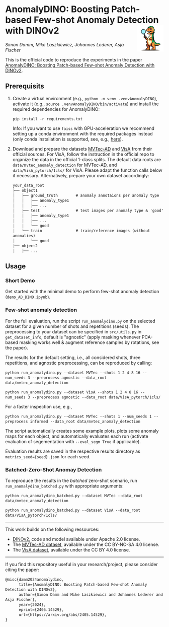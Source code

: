 # AnomalyDINO: Boosting Patch-based Few-shot Anomaly Detection with DINOv2 <img align="right" src="media/AnomalyDINO.png" style="height: 84px; max-width: 100%;">

*Simon Damm, Mike Laszkiewicz, Johannes Lederer, Asja Fischer*

This is the official code to reproduce the experiments in the paper [AnomalyDINO: Boosting Patch-based Few-shot Anomaly Detection with DINOv2](https://arxiv.org/abs/2405.14529).

## Prerequisits

1. Create a virtual environment (e.g., `python -m venv .venvAnomalyDINO`), activate it (e.g., `source .venvAnomalyDINO/bin/activate`) and install the required dependencies for AnomalyDINO:
    ```shell
    pip install -r requirements.txt
    ```
    Info: If you want to use `faiss` with GPU-acceleration we recommend setting up a conda environment with the required packages instead (only conda installation is supported, see, e.g., [here](https://github.com/facebookresearch/faiss/wiki/Installing-Faiss#why-dont-you-support-installing-via-xxx-)).

2. Download and prepare the datasets [MVTec-AD](https://www.mvtec.com/company/research/datasets/mvtec-ad) and [VisA](https://github.com/amazon-science/spot-diff) from their official sources.
For VisA, follow the instruction in the official repo to organize the data in the official 1-class splits. 
The default data roots are `data/mvtec_anomaly_detection` for MVTec-AD, and `data/VisA_pytorch/1cls/` for VisA. 
Please adapt the function calls below if necessary. 
Alternatively, prepare your own dataset accordingly:
    ```
    your_data_root
    ├── object1
    │   ├── ground_truth        # anomaly annotaions per anomaly type
    │   │   ├── anomaly_type1
    │   │   ├── ...
    │   ├── test                # test images per anomaly type & 'good'
    │   │   ├── anomaly_type1    
    │   │   ├── ...
    │   │   └── good
    │   └── train               # train/reference images (without anomalies)
    │       └── good
    ├── object2
    │   ├── ...
    ```


## Usage

### Short Demo
Get started with the minimal demo to perform few-shot anomaly detection (`demo_AD_DINO.ipynb`).

### Few-shot anomaly detection

For the full evaluation, run the script `run_anomalydino.py` on the selected dataset for a given number of shots and repetitions (seeds).
The preprocessing to your dataset can be specified in `src/utils.py` in `get_dataset_info`, default is "agnostic" (apply masking whenever PCA-based masking works well & augment reference samples by rotations, see the paper).

The results for the default setting, i.e., all considered shots, three repetitions, and agnostic preprocessing, can be reproduced by calling:
```shell
python run_anomalydino.py --dataset MVTec --shots 1 2 4 8 16 --num_seeds 3 --preprocess agnostic --data_root data/mvtec_anomaly_detection
```

```shell
python run_anomalydino.py --dataset VisA --shots 1 2 4 8 16 --num_seeds 3 --preprocess agnostic --data_root data/VisA_pytorch/1cls/
```

For a faster inspection use, e.g.,
```shell
python run_anomalydino.py --dataset MVTec --shots 1 --num_seeds 1 --preprocess informed --data_root data/mvtec_anomaly_detection
```

The script automatically creates some example plots, plots some anomaly maps for each object, and automatically evaluates each run (activate evaluation of segementation with `--eval_segm True` if applicable). 

Evaluation results are saved in the respective results directory as `metrics_seed={seed}.json` for each seed.


### Batched-Zero-Shot Anomay Detection
To reproduce the results in the *batched* zero-shot scenario, run `run_anomalydino_batched.py` with appropriate arguments:

```shell
python run_anomalydino_batched.py --dataset MVTec --data_root data/mvtec_anomaly_detection
```
```shell
python run_anomalydino_batched.py --dataset VisA --data_root data/VisA_pytorch/1cls/
```

---

This work builds on the following ressources:
- [DINOv2](https://github.com/facebookresearch/dinov2), code and model available under Apache 2.0 license.
- The [MVTec-AD dataset](https://www.mvtec.com/company/research/datasets/mvtec-ad), available under the CC BY-NC-SA 4.0 license.
- The [VisA dataset](https://github.com/amazon-science/spot-diff), available under the CC BY 4.0 license.

---

If you find this repository useful in your research/project, please consider citing the paper:

```
@misc{damm2024anomalydino,
      title={AnomalyDINO: Boosting Patch-based Few-shot Anomaly Detection with DINOv2}, 
      author={Simon Damm and Mike Laszkiewicz and Johannes Lederer and Asja Fischer},
      year={2024},
      eprint={2405.14529},
      url={https://arxiv.org/abs/2405.14529}, 
}
```